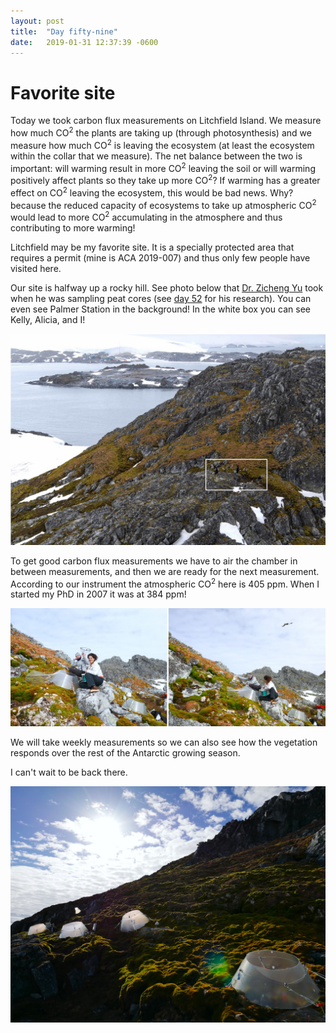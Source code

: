 ```yaml
---
layout: post
title:  "Day fifty-nine"
date:   2019-01-31 12:37:39 -0600
---
```

# Favorite site
Today we took carbon flux measurements on Litchfield Island. We measure how much CO<sup>2</sup> the plants are taking up (through photosynthesis) and we measure how much CO<sup>2</sup> is leaving the ecosystem (at least the ecosystem within the collar that we measure). The net balance between the two is important: will warming result in more CO<sup>2</sup> leaving the soil or will warming positively affect plants so they take up more CO<sup>2</sup>? If warming has a greater effect on CO<sup>2</sup> leaving the ecosystem, this would be bad news. Why? because the reduced capacity of ecosystems to take up atmospheric CO<sup>2</sup> would lead to more CO<sup>2</sup> accumulating in the atmosphere and thus contributing to more warming!

Litchfield may be my favorite site. It is a specially protected area that requires a permit (mine is ACA 2019-007) and thus only few people have visited here. 

Our site is halfway up a rocky hill. See photo below that [Dr. Zicheng Yu](https://ees.lehigh.edu/content/zicheng-yu) took when he was sampling peat cores (see [day 52](https://natasjavgestel.github.io/blog/2019/01/24/day-fiftytwo) for his research). You can even see Palmer Station in the background! In the white box you can see Kelly, Alicia, and I!

![Scenic view of experimental site on Litchfield](/assets/blog_photos/190131/Litchfield_FromZicheng.jpg)

To get good carbon flux measurements we have to air the chamber in between measurements, and then we are ready for the next measurement.  According to our instrument the atmospheric CO<sup>2</sup> here is 405 ppm. When I started my PhD in 2007 it was at 384 ppm! 

![Kelly and Alicia using the LI-COR](/assets/blog_photos/190131/AiringChamber.jpg)

We will take weekly measurements so we can also see how the vegetation responds over the rest of the Antarctic growing season. 

I can't wait to be back there.

![Lit up chambers](/assets/blog_photos/190131/P1080603.jpg)






